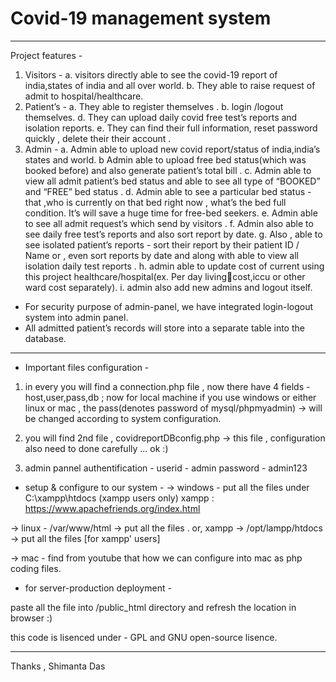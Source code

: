 # Covid-19 management system


************************************************************************************************************************************************

Project features -
1. Visitors -
a. visitors directly able to see the covid-19 report of india,states of india and all over world.
b. They able to raise request of admit to hospital/healthcare.
2. Patient’s -
a. They able to register themselves .
b. login /logout themselves.
d. They can upload daily covid free test’s reports and isolation reports.
e. They can find their full information, reset password quickly , delete their their account . 
3. Admin -
a. Admin able to upload new covid report/status of india,india’s states and world.
b Admin able to upload free bed status(which was booked before) and also generate patient’s 
total bill .
c. Admin able to view all admit patient’s bed status and able to see all type of “BOOKED” and 
“FREE” bed status .
d. Admin able to see a particular bed status - that ,who is currently on that bed right now , 
what’s the bed full condition. It’s will save a huge time for free-bed seekers.
e. Admin able to see all admit request’s which send by visitors .
f. Admin also able to see daily free test’s reports and also sort report by date.
g. Also , able to see isolated patient’s reports - sort their report by their patient ID / Name or , 
even sort reports by date and along with able to view all isolation daily test reports .
h. admin able to update cost of current using this project healthcare/hospital(ex. Per day livingcost,iccu or other ward cost separately).
i. admin also add new admins and logout itself.
* For security purpose of admin-panel, we have integrated login-logout system into admin 
panel.
* All admitted patient’s records will store into a separate table into the database.

*************************************************************************************************************************************************

* Important files configuration - 

1. in every you will find a connection.php file , now there have 4 fields - host,user,pass,db ; now for local machine 
if you use windows or either linux or mac , 
the pass(denotes password of mysql/phpmyadmin) -> will be changed according to system configuration.

2. you will find 2nd file , covidreportDBconfig.php -> this file , configuration also need to done carefully ... ok :) 

3. admin pannel authentification - 
userid - admin
password - admin123

* setup & configure to our system - 
-> windows -  put all the files under C:\xampp\htdocs (xampp users only)
xampp : https://www.apachefriends.org/index.html

-> linux - /var/www/html -> put all the files .
or, xampp -> /opt/lampp/htdocs -> put all the files  [for xampp' users]

-> mac - find from youtube that how we can configure into mac as php coding files.

* for server-production deployment - 

paste all the file into /public_html directory and refresh the location in browser :) 


this code is lisenced under - GPL and GNU open-source lisence.
***********************************************************************************************************************************************
Thanks ,
Shimanta Das
